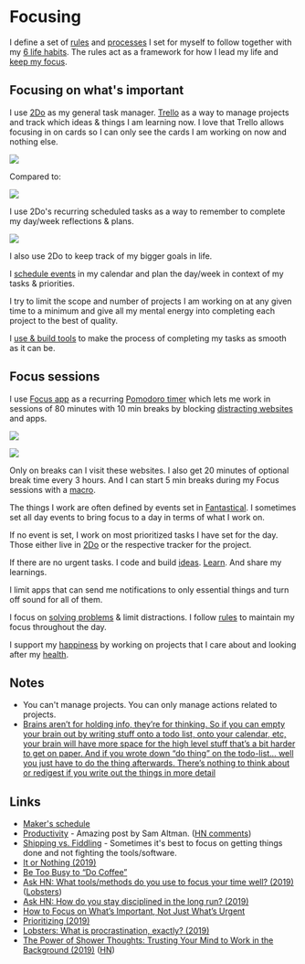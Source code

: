 # Focusing

I define a set of [rules](rules.md) and [processes](processes.md) I set for myself to follow together with my [6 life habits](habits.md). The rules act as a framework for how I lead my life and [keep my focus](https://waitbutwhy.com/2013/10/why-procrastinators-procrastinate.html).

## Focusing on what's important

I use [2Do](../macOS/apps/2do.md) as my general task manager. [Trello](../sharing/my-trello.md) as a way to manage projects and track which ideas & things I am learning now. I love that Trello allows focusing in on cards so I can only see the cards I am working on now and nothing else.

![](https://i.imgur.com/X8T0qp1.png)

Compared to:

![](https://i.imgur.com/9Iu0zhV.png)

I use 2Do's recurring scheduled tasks as a way to remember to complete my day/week reflections & plans.

![](https://i.imgur.com/bNAE7Mc.png)

I also use 2Do to keep track of my bigger goals in life.

I [schedule events](../macOS/apps/fantastical.md) in my calendar and plan the day/week in context of my tasks & priorities.

I try to limit the scope and number of projects I am working on at any given time to a minimum and give all my mental energy into completing each project to the best of quality.

I [use & build tools](../sharing/my-workflow.md) to make the process of completing my tasks as smooth as it can be.

## Focus sessions

I use [Focus app](https://heyfocus.com) as a recurring [Pomodoro timer](https://en.wikipedia.org/wiki/Pomodoro_Technique) which lets me work in sessions of 80 minutes with 10 min breaks by blocking [distracting websites](https://gist.github.com/nikitavoloboev/57340528a6dfb3eb498dce647ed6841f) and apps.

![](https://i.imgur.com/H7TMqgS.png)

![](https://i.imgur.com/5lLgPaU.png)

Only on breaks can I visit these websites. I also get 20 minutes of optional break time every 3 hours. And I can start 5 min breaks during my Focus sessions with a [macro](../macOS/apps/keyboard-maestro/km-macros.md).

The things I work are often defined by events set in [Fantastical](../macOS/apps/fantastical.md). I sometimes set all day events to bring focus to a day in terms of what I work on.

If no event is set, I work on most prioritized tasks I have set for the day. Those either live in [2Do](../macOS/apps/2do.md) or the respective tracker for the project.

If there are no urgent tasks. I code and build [ideas](https://trello.com/b/alB1ryRP). [Learn](https://trello.com/b/cu32qF3q). And share my learnings.

I limit apps that can send me notifications to only essential things and turn off sound for all of them.

I focus on [solving problems](../research/solving-problems.md) & limit distractions. I follow [rules](rules.md#focus) to maintain my focus throughout the day.

I support my [happiness](../life/happiness.md) by working on projects that I care about and looking after my [health](../health/health.md).

## Notes

- You can't manage projects. You can only manage actions related to projects.
- [Brains aren’t for holding info, they’re for thinking. So if you can empty your brain out by writing stuff onto a todo list, onto your calendar, etc, your brain will have more space for the high level stuff that’s a bit harder to get on paper. And if you wrote down “do thing” on the todo-list… well you just have to do the thing afterwards. There’s nothing to think about or redigest if you write out the things in more detail](https://lobste.rs/s/0qlkm7/how_do_i_keep_multiple_projects_my_head)

## Links

- [Maker's schedule](http://www.paulgraham.com/makersschedule.html)
- [Productivity](https://blog.samaltman.com/productivity) - Amazing post by Sam Altman. ([HN comments](https://news.ycombinator.com/item?id=16802530))
- [Shipping vs. Fiddling](https://medium.com/@okonetchnikov/shipping-vs-fiddling-74e27e61e0c1) - Sometimes it's best to focus on getting things done and not fighting the tools/software.
- [It or Nothing (2019)](http://tynan.com/ornothing)
- [Be Too Busy to “Do Coffee”](https://nav.al/2019/05/08/meetings/)
- [Ask HN: What tools/methods do you use to focus your time well? (2019)](https://news.ycombinator.com/item?id=19996062) ([Lobsters](https://lobste.rs/s/1nhqml/what_tools_methods_do_you_use_focus_your))
- [Ask HN: How do you stay disciplined in the long run? (2019)](https://news.ycombinator.com/item?id=19777976)
- [How to Focus on What’s Important, Not Just What’s Urgent](https://hbr.org/2018/07/how-to-focus-on-whats-important-not-just-whats-urgent?utm_content=buffer631db&utm_medium=social&utm_source=twitter.com&utm_campaign=buffer)
- [Prioritizing (2019)](https://css-tricks.com/prioritizing/)
- [Lobsters: What is procrastination, exactly? (2019)](https://lobste.rs/s/f2sdfz/what_is_procrastination_exactly)
- [The Power of Shower Thoughts: Trusting Your Mind to Work in the Background (2019)](https://alexanderell.is/posts/trust-in-your-unconscious/) ([HN](https://news.ycombinator.com/item?id=21557902))
